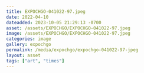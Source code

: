```yaml
---
title: EXPOCHGO-041022-97.jpeg
date: 2022-04-10
dateadded: 2023-10-05 21:29:13 -0700
asset: /assets/EXPOCHGO/EXPOCHGO-041022-97.jpeg
image: /assets/EXPOCHGO/EXPOCHGO-041022-97.jpeg
categories: image
gallery: expochgo
permalink: /media/expochgo/expochgo-041022-97-jpeg
layout: asset
tags: ["art", "times"]
--- 
```

